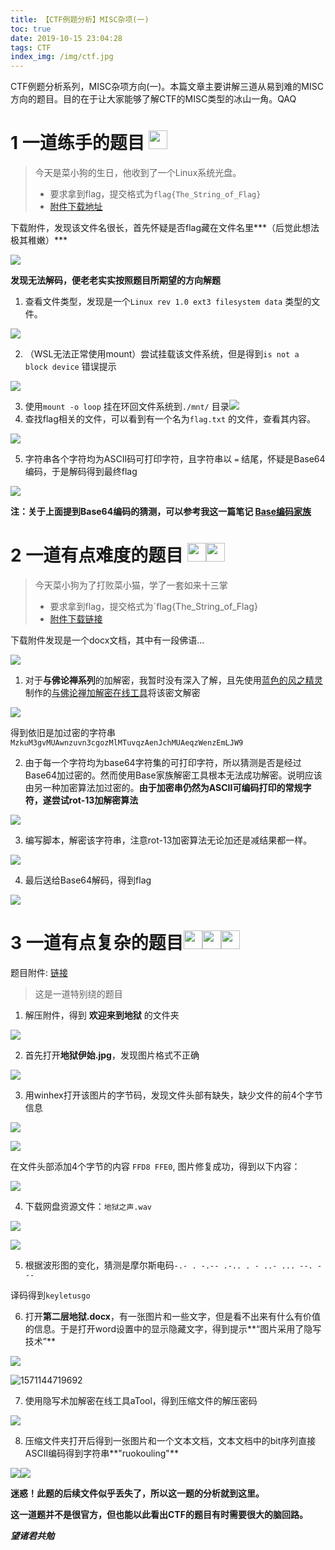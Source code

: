 ```yaml
---
title: 【CTF例题分析】MISC杂项(一)
toc: true
date: 2019-10-15 23:04:28
tags: CTF
index_img: /img/ctf.jpg
---
```


CTF例题分析系列，MISC杂项方向(一)。本篇文章主要讲解三道从易到难的MISC方向的题目。目的在于让大家能够了解CTF的MISC类型的冰山一角。QAQ

# 1 一道练手的题目 <img src = "https://raw.githubusercontent.com/QGrain/picBed/master/img/star_icon.png" width = 30>

> 今天是菜小狗的生日，他收到了一个Linux系统光盘。
>
> - 要求拿到flag，提交格式为`flag{The_String_of_Flag}`
> - [附件下载地址](https://adworld.xctf.org.cn/media/task/attachments/630a886233764ec2a63f305f318c8baa)

<!--more-->

下载附件，发现该文件名很长，首先怀疑是否flag藏在文件名里***（后觉此想法极其稚嫩）***

![](https://raw.githubusercontent.com/QGrain/picBed/master/img/20191015171511.png)

**发现无法解码，便老老实实按照题目所期望的方向解题**

1. 查看文件类型，发现是一个`Linux rev 1.0 ext3 filesystem data` 类型的文件。

![](https://raw.githubusercontent.com/QGrain/picBed/master/img/20191015164116.png)

2. （WSL无法正常使用mount）尝试挂载该文件系统，但是得到`is not a block device` 错误提示

![](https://raw.githubusercontent.com/QGrain/picBed/master/img/20191015172410.png)

3. 使用`mount -o loop`  挂在环回文件系统到`./mnt/` 目录![](https://raw.githubusercontent.com/QGrain/picBed/master/img/20191015172741.png)
4. 查找flag相关的文件，可以看到有一个名为`flag.txt` 的文件，查看其内容。

![](https://raw.githubusercontent.com/QGrain/picBed/master/img/20191015184534.png)

5. 字符串各个字符均为ASCII码可打印字符，且字符串以 `=` 结尾，怀疑是Base64编码，于是解码得到最终flag

![](https://raw.githubusercontent.com/QGrain/picBed/master/img/20191015184920.png)

**注：关于上面提到Base64编码的猜测，可以参考我这一篇笔记 [Base编码家族]([https://qgrain.github.io/2019/10/15/Base%E7%BC%96%E7%A0%81/](https://qgrain.github.io/2019/10/15/Base编码/))**



# 2 一道有点难度的题目 <img src = "https://raw.githubusercontent.com/QGrain/picBed/master/img/star_icon.png" width = 30><img src = "https://raw.githubusercontent.com/QGrain/picBed/master/img/star_icon.png" width = 30>

> 今天菜小狗为了打败菜小猫，学了一套如来十三掌
>
> - 要求拿到flag，提交格式为`flag{The_String_of_Flag}
> - [附件下载链接](https://adworld.xctf.org.cn/media/task/attachments/26b2be68dfb841b9914e97315505effb.docx)

下载附件发现是一个docx文档，其中有一段佛语...

![](https://raw.githubusercontent.com/QGrain/picBed/master/img/20191015225149.png)

1. 对于**与佛论禅系列**的加解密，我暂时没有深入了解，且先使用[蓝色的风之精灵](http://weibo.com/selphy/)制作的[与佛论禅加解密在线工具](http://www.keyfc.net/bbs/tools/tudoucode.aspx)将该密文解密

![](https://raw.githubusercontent.com/QGrain/picBed/master/img/20191015225556.png)

得到依旧是加过密的字符串`MzkuM3gvMUAwnzuvn3cgozMlMTuvqzAenJchMUAeqzWenzEmLJW9`

2. 由于每一个字符均为base64字符集的可打印字符，所以猜测是否是经过Base64加过密的。然而使用Base家族解密工具根本无法成功解密。说明应该由另一种加密算法加过密的。**由于加密串仍然为ASCII可编码打印的常规字符，遂尝试rot-13加解密算法**

![](https://raw.githubusercontent.com/QGrain/picBed/master/img/20191015225918.png)

3. 编写脚本，解密该字符串，注意rot-13加密算法无论加还是减结果都一样。

![](https://raw.githubusercontent.com/QGrain/picBed/master/img/20191015230007.png)

4. 最后送给Base64解码，得到flag

![](https://raw.githubusercontent.com/QGrain/picBed/master/img/20191015230129.png)



# 3 一道有点复杂的题目<img src = "https://raw.githubusercontent.com/QGrain/picBed/master/img/star_icon.png" width = 30><img src = "https://raw.githubusercontent.com/QGrain/picBed/master/img/star_icon.png" width = 30><img src = "https://raw.githubusercontent.com/QGrain/picBed/master/img/star_icon.png" width = 30>

题目附件: [链接](http://ctf5.shiyanbar.com/stega/hell/欢迎来到地狱.zip)

> 这是一道特别绕的题目

1. 解压附件，得到 **欢迎来到地狱** 的文件夹

![](https://raw.githubusercontent.com/QGrain/picBed/master/img/20191015191108.png)

2. 首先打开**地狱伊始.jpg**，发现图片格式不正确

![](https://raw.githubusercontent.com/QGrain/picBed/master/img/20191015191232.png)

3. 用winhex打开该图片的字节码，发现文件头部有缺失，缺少文件的前4个字节信息

![](https://raw.githubusercontent.com/QGrain/picBed/master/img/20191015192538.png)

![](https://raw.githubusercontent.com/QGrain/picBed/master/img/20191015192222.png)

在文件头部添加4个字节的内容 `FFD8 FFE0`, 图片修复成功，得到以下内容：

![](https://raw.githubusercontent.com/QGrain/picBed/master/img/20191015192044.png)

4. 下载网盘资源文件：`地狱之声.wav`

![](https://raw.githubusercontent.com/QGrain/picBed/master/img/20191015192859.png)

![](https://raw.githubusercontent.com/QGrain/picBed/master/img/20191015194913.png)

5. 根据波形图的变化，猜测是摩尔斯电码`-.- . -.-- .-.. . - ..- ... --. --- `

译码得到`keyletusgo`

6. 打开**第二层地狱.docx**，有一张图片和一些文字，但是看不出来有什么有价值的信息。于是打开word设置中的显示隐藏文字，得到提示**“图片采用了隐写技术”**

![](https://raw.githubusercontent.com/QGrain/picBed/master/img/20191015210549.png)

![1571144719692](C:\Users\zhiyu\AppData\Roaming\Typora\typora-user-images\1571144719692.png)

7. 使用隐写术加解密在线工具aTool，得到压缩文件的解压密码

![](https://raw.githubusercontent.com/QGrain/picBed/master/img/20191015212504.png)

8. 压缩文件夹打开后得到一张图片和一个文本文档，文本文档中的bit序列直接ASCII编码得到字符串**"ruokouling"**

![](https://raw.githubusercontent.com/QGrain/picBed/master/img/20191015213006.png)![](https://raw.githubusercontent.com/QGrain/picBed/master/img/20191015212829.png)

**迷惑！此题的后续文件似乎丢失了，所以这一题的分析就到这里。**

**这一道题并不是很官方，但也能以此看出CTF的题目有时需要很大的脑回路。**

***望诸君共勉***

